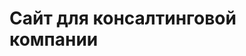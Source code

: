 <h1>Сайт для консалтинговой компании <span style="{color:red}>Redline</span></h1>


<h3>Размеры картинок<h3><br>

`680x984` в главном блоке после добавления теней<br>
`500x724` в блоке Featured после добавления теней<br>

`15` размер тени в <b>Canva</b><br>
`38` смещение тени в <b>Canva</b>
